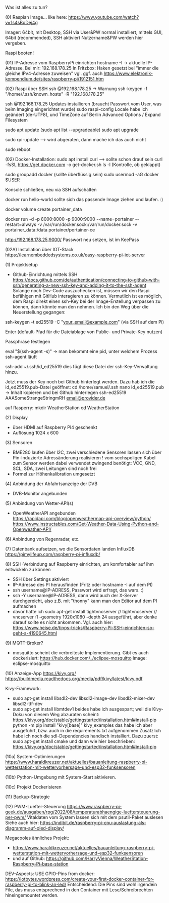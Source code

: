 Was ist alles zu tun?

(0) Raspian Image...
like here:
https://www.youtube.com/watch?v=1s4sBoDej4g

Imager: 64bit, mit Desktop, SSH via User&PW
normal installiert, mittels GUI, 64bit (recommended), SSH aktiviert
Nutzername&PW werden hier vergeben.

Raspi booten!

(01)
IP-Adresse vom RaspberryPi einrichten
hostname -I -> aktuelle IP-Adresse. Bei mir: 192.168.178.25
In Fritzbox: Haken gesetzt bei "immer die gleiche IPv4-Adresse zuweisen"
vgl. ggf. auch https://www.elektronik-kompendium.de/sites/raspberry-pi/1912151.htm

(02) Raspi über SSH
ssh <UserName>@192.168.178.25
-> Warnung
ssh-keygen -f "/home/<UserName>/.ssh/known_hosts" -R "192.168.178.25"

ssh <UserName>@192.168.178.25
Updates installieren (braucht Passwort vom User, was beim Imaging eingerichtet wurde)
sudo raspi-config
Locale habe ich geändert (de-UTF8), und TimeZone auf Berlin
Advanced Options / Expand Filesystem

sudo apt update
(sudo apt list --upgradeable)
sudo apt upgrade

sudo rpi-update
--> wird abgeraten, dann mache ich das auch nicht

sudo reboot

(02)
Docker-Installation:
sudo apt install curl --> sollte schon drauf sein
curl -fsSL https://get.docker.com -o get-docker.sh
ls -l (Kontrolle, ob geklappt)

sudo groupadd docker (sollte überflüssig sein)
sudo usermod -aG docker $USER

Konsole schließen, neu via SSH aufschalten

docker run hello-world sollte sich das passende Image ziehen und laufen. :)

docker volume create portainer_data

docker run -d -p 8000:8000 -p 9000:9000 --name=portainer --restart=always -v /var/run/docker.sock:/var/run/docker.sock -v portainer_data:/data portainer/portainer-ce


http://192.168.178.25:9000/
Passwort neu setzen, ist im KeePass

(02A)
Installation über IOT-Stack
https://learnembeddedsystems.co.uk/easy-raspberry-pi-iot-server


(1) Projektsetup
+ Github-Einrichtung mittels SSH
https://docs.github.com/de/authentication/connecting-to-github-with-ssh/generating-a-new-ssh-key-and-adding-it-to-the-ssh-agent
Solange noch Dev-Code auszuchecken ist, müssen wir den Raspi befähigen mit GitHub interagieren zu können.
Vermutlich ist es möglich, dem Raspi direkt einen ssh-Key bei der Image-Erstellung verpassen zu können, dann könnte man den nehmen.
Ich bin den Weg über die Neuerstellung gegangen:

ssh-keygen -t ed25519 -C "your_email@example.com" (via SSH auf dem Pi)

Enter (default-Pfad für die Dateiablage von Public- und Private-Key nutzen)

Passphrase festlegen

eval "$(ssh-agent -s)"
-> man bekommt eine pid, unter welchem Prozess ssh-agent läuft

ssh-add ~/.ssh/id_ed25519
dies fügt diese Datei der ssh-Key-Verwaltung hinzu.

Jetzt muss der Key noch bei Github hinterlegt werden. Dazu hab ich die id_ed25519.pub-Datei geöffnet:
cd /home/samuel/.ssh
nano id_ed25519.pub
-> Inhalt kopieren und bei Github hinterlegen
ssh-ed25519 AAASomeStrangeStringmRH email@provider.de

auf Rasperry:
mkdir WeatherStation
cd WeatherStation



(2) Display
+ über HDMI auf Raspberry PI4 geschenkt
+ Auflösung 1024 x 600

(3) Sensoren
+ BME280 laufen über I2C, zwei verschiedene Sensoren lassen sich über Pin-Induzierte Adressänderung realisieren
! vom sechspoligen Kabel zum Sensor werden dabei verwendet zwingend benötigt:
VCC, GND, SCL, SDA, zwei Leitungen sind noch frei
+ Formel zur Höhenkalibration umgesetzt

(4)
Anbindung der Abfahrtsanzeige der DVB
+ DVB-Monitor angebunden

(5)
Anbindung von Wetter-API(s)
+ OpenWeatherAPI angebunden
  https://rapidapi.com/blog/openweathermap-api-overview/python/
  https://www.instructables.com/Get-Weather-Data-Using-Python-and-Openweather-API/

(6)
Anbindung von Regenradar, etc.

(7)
Datenbank aufsetzen, wo die Sensordaten landen
InfluxDB
https://pimylifeup.com/raspberry-pi-influxdb/

(8)
SSH-Verbindung auf Raspberry einrichten, um komfortabler auf ihm entwickeln zu können
- SSH über Settings aktiviert
- IP-Adresse des PI herausfinden (Fritz oder hostname -I auf dem PI)
- ssh username@IP-ADRESS, Passwort wird erfragt, das wars. :)
- ssh -Y username@IP-ADRESS, dann wird auch der X-Server durchgereicht, also z.B. mit "thonny" kann man den Editor auf dem PI aufmachen
- davor hatte ich sudo apt-get install tightvncserver // tightvncserver // vncserver :1 -geometry 1920x1080 -depth 24 ausgeführt, aber denke darauf sollte es nicht ankommen.
Vgl. auch hier:
https://www.heise.de/tipps-tricks/Raspberry-Pi-SSH-einrichten-so-geht-s-4190645.html



(9)
MQTT-Broker?
+ mosquitto scheint die verbreiteste Implementierung. Gibt es auch dockerisiert:
https://hub.docker.com/_/eclipse-mosquitto
Image: eclipse-mosquitto

(10)
Anzeige-App https://kivy.org/
https://buildmedia.readthedocs.org/media/pdf/kivy/latest/kivy.pdf

Kivy-Framework:
- sudo apt-get install libsdl2-dev libsdl2-image-dev libsdl2-mixer-dev libsdl2-ttf-dev
- sudo apt-get install libmtdev1
beides habe ich ausgespart; weil die Kivy-Doku von diesem Weg abzuraten scheint:
https://kivy.org/doc/stable/gettingstarted/installation.html#install-pip
python -m pip install "kivy[base]" kivy_examples
das habe ich aber ausgeführt, bzw. auch in die requirements.txt aufgenommen
Zusätzlich habe ich noch die sdl-Dependencies handisch installiert. Dazu zuerst:
sudo apt-get install cmake
und dann wie hier beschrieben:
https://kivy.org/doc/stable/gettingstarted/installation.html#install-pip


(10a) System-Optimierungen
https://www.haraldkreuzer.net/aktuelles/bauanleitung-raspberry-pi-wetterstation-mit-wettervorhersage-und-esp32-funksensoren

(10b) Python-Umgebung mit System-Start aktivieren.

(10c) Projekt Dockerisieren

(11)
Backup-Strategie

(12)
PWM-Luefter-Steuerung
https://www.raspberry-pi-geek.de/ausgaben/rpg/2022/08/temperaturabhaengige-lueftersteuerung-per-pwm/
Vitaldaten vom System lassen sich mit dem psutil-Paket auslesen
Siehe auch hier: https://indibit.de/raspberry-pi-cpu-auslastung-als-diagramm-auf-oled-display/


Megacooles ähnliches Projekt:
+  https://www.haraldkreuzer.net/aktuelles/bauanleitung-raspberry-pi-wetterstation-mit-wettervorhersage-und-esp32-funksensoren
+  und auf Github: https://github.com/HarryVienna/WeatherStation-Raspberry-Pi-base-station


DEV-Aspects:
USE GPIO-Pins from docker:
https://iotbytes.wordpress.com/create-your-first-docker-container-for-raspberry-pi-to-blink-an-led/
Entscheidend: Die Pins sind wohl irgendein File, das muss entsprechend in den Container mit Lese/Schreibrechten hineingemountet werden.

